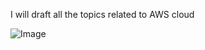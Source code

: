 
I will draft all the topics related to AWS cloud

![Image](https://github.com/user-attachments/assets/1d1c65bf-17be-49ad-acdb-5ce33c541a37)
